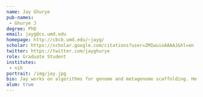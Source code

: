 ```yaml
---
name: Jay Ghurye
pub-names:
 - Ghurye J
degree: PhD
email: jayg@cs.umd.edu
homepage: http://cbcb.umd.edu/~jayg/
scholar: https://scholar.google.com/citations?user=ZMIwuioAAAAJ&hl=en
twitter: https://twitter.com/jayghurye
role: Graduate Student
institutes:
 - nih
portrait: /img/jay.jpg
bio: Jay works on algorithms for genome and metagenome scaffolding. He completed his PhD at the University of Maryland in 2018 under the advising of Mihai Pop. He holds a volunteer research position with the Genome Informatics Section.
alum: true
---
```


